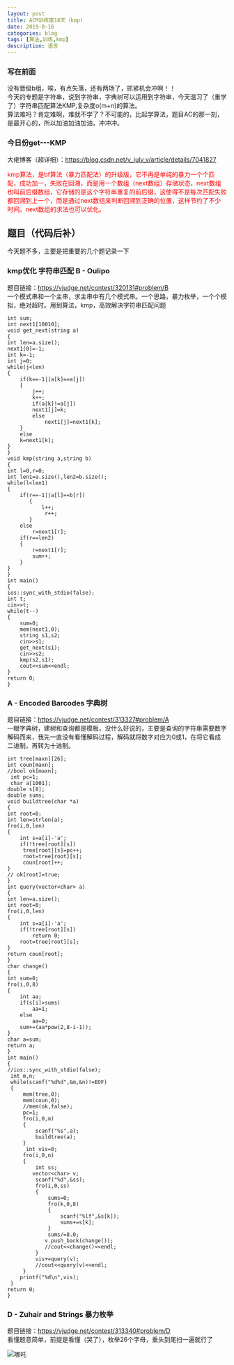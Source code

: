 ```yaml
---
layout: post
title: ACM训练第18天（kmp)
date: 2019-8-16
categories: blog
tags: [算法,训练,kmp]
description: 语言
---
```

### 写在前面
没有晋级b组，唉，有点失落，还有两场了，抓紧机会冲啊！！<br/>
今天的专题是字符串，说到字符串，字典树可以运用到字符串，今天温习了（重学了）字符串匹配算法KMP,复杂度o(m+n)的算法。<br/>
算法难吗？肯定难啊，难就不学了？不可能的，比起学算法，题目AC的那一刻，是最开心的，所以加油加油加油，冲冲冲。


### 今日份get---KMP
大佬博客（超详细）：<https://blog.csdn.net/v_july_v/article/details/7041827><br/>
<p style="color: red;">kmp算法，是bf算法（暴力匹配法）的升级版，它不再是单纯的暴力一个个匹配，成功加一，失败在回溯，而是用一个数组（next数组）存储状态，next数组也叫前后缀数组，它存储的是这个字符串重复的前后缀，这使得不是每次匹配失败都回溯到上一个，而是通过next数组来判断回溯到正确的位置，这样节约了不少时间。next数组的求法也可以优化。</p>


## 题目（代码后补）
今天题不多，主要是把重要的几个题记录一下


### kmp优化 字符串匹配 B - Oulipo
题目链接：<https://vjudge.net/contest/320131#problem/B><br/>
一个模式串和一个主串，求主串中有几个模式串。一个思路，暴力枚举，一个个模拟，绝对超时。用到算法，kmp，高效解决字符串匹配问题<br/>

    int sum;
    int next1[10010];
    void get_next(string a)
    {
    int len=a.size();
    next1[0]=-1;
    int k=-1;
    int j=0;
    while(j<len)
    {
        if(k==-1||a[k]==a[j])
        {
            j++;
            k++;
            if(a[k]!=a[j])
            next1[j]=k;
            else
                next1[j]=next1[k];
        }
        else
        k=next1[k];
    }
    }
    void kmp(string a,string b)
    {
    int l=0,r=0;
    int len1=a.size(),len2=b.size();
    while(l<len1)
    {
        if(r==-1||a[l]==b[r])
           {
               l++;
                r++;
           }
        else
            r=next1[r];
        if(r==len2)
        {
            r=next1[r];
            sum++;
        }
    }
    }
    int main()
    {
    ios::sync_with_stdio(false);
    int t;
    cin>>t;
    while(t--)
    {
        sum=0;
        mem(next1,0);
        string s1,s2;
        cin>>s1;
        get_next(s1);
        cin>>s2;
        kmp(s2,s1);
        cout<<sum<<endl;
    }
    return 0;
    }

### A - Encoded Barcodes 字典树
题目链接：<https://vjudge.net/contest/313327#problem/A><br/>
一眼字典树，建树和查询都是模板，没什么好说的，主要是查询的字符串需要数字解码而来，我先一直没有看懂解码过程，解码就将数字对应为0或1，在将它看成二进制，再转为十进制。<br/>

    int tree[maxn][26];
    int coun[maxn];
    //bool ok[maxn];
     int pc=1;
     char a[1001];
    double s[8];
    double sums;
    void buildtree(char *a)
    {
    int root=0;
    int len=strlen(a);
    fro(i,0,len)
    {
        int s=a[i]-'a';
        if(!tree[root][s])
         tree[root][s]=pc++;
         root=tree[root][s];
         coun[root]++;
    }
    // ok[root]=true;
    }
    int query(vector<char> a)
    {
    int len=a.size();
    int root=0;
    fro(i,0,len)
    {
        int s=a[i]-'a';
        if(!tree[root][s])
            return 0;
        root=tree[root][s];
    }
    return coun[root];
    }
    char change()
    {
    int sum=0;
    fro(i,0,8)
    {
        int aa;
        if(s[i]>sums)
            aa=1;
        else
            aa=0;
        sum+=(aa*pow(2,8-i-1));
    }
    char a=sum;
    return a;
    }
    int main()
    {
    //ios::sync_with_stdio(false);
     int m,n;
     while(scanf("%d%d",&m,&n)!=EOF)
     {
         mem(tree,0);
         mem(coun,0);
         //mem(ok,false);
         pc=1;
         fro(i,0,m)
         {
             scanf("%s",a);
             buildtree(a);
         }
          int vis=0;
         fro(i,0,n)
         {
             int ss;
            vector<char> v;
             scanf("%d",&ss);
             fro(i,0,ss)
             {
                 sums=0;
                 fro(k,0,8)
                 {
                     scanf("%lf",&s[k]);
                     sums+=s[k];
                 }
                 sums/=8.0;
                v.push_back(change());
                //cout<<change()<<endl;
             }
             vis+=query(v);
             //cout<<query(v)<<endl;
         }
        printf("%d\n",vis);
     }
    return 0;
    }

### D - Zuhair and Strings  暴力枚举
题目链接：<https://vjudge.net/contest/313340#problem/D><br/>
看懂题意简单，前提是看懂（哭了），枚举26个字母，重头到尾扫一遍就行了<br/>



![哪吒](/img/lz5.jpg)




